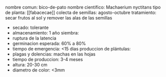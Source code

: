 nombre comun: bico-de-pato
nombre cientifico: Machaerium nyctitans
tipo de planta: [[fabacecae]]
colecta de semillas: agosto-octubre
tratamiento: secar frutos al sol y remover las alas de las semillas
- secado: tolerante
- almacenamiento: 1 año
siembra: 
- ruptura de la latencia
- germinacion esperada: 60% a 80%
- tiempo de emergencia: <15 dias
produccion de plántulas: 
- plagas y dolencias: machas en las hojas
- tiempo de produccion: 3-4 meses
- altura: 20-30 cm
- diametro de color: <3mm
